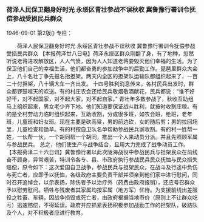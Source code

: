 ### 荷泽人民保卫翻身好时光  永绥区青壮参战不误秋收  冀鲁豫行署训令抚偿参战受损民兵群众

1946-09-01
第2版()
专栏：

　　荷泽人民保卫翻身好时光
    永绥区青壮参战不误秋收
    冀鲁豫行署训令抚偿参战受损民兵群众
    【本报荷泽廿八日电】荷泽永绥区群众刚翻了身，有了地种，忽然听说老蒋进攻解放区，人人气愤，因为人人知道老蒋要毁灭他们幸福的生活。为了保卫他们自己的幸福生活，他们都奋勇的参加战争中的后勤工作。琵琶里群众大会上，八十名壮丁争先报名抬担架。两天内全区的担架队运输队都组织起来了，一百二十付担架，八十辆大车一齐出发。
    十四号胜利消息传来，各村民兵出发时，群众都锣鼓喧天的欢送。有的村庄农会还给民兵敬烟敬酒献花，民兵都说：“谁不好好干，对不起国家，对不起大家，对不起自家。”
    青壮年多数参战了，秋收互助组马上组织起来，男女老少齐下地。他们知道要保证战斗胜利，就按时收割庄稼。有的是全村劳动力临时组织起来，互助收割，分成很多班，如农会班，枪班，老年班，儿童班和妇女班。现在主要是砍高粱，男的前边砍，女的随后剪；男的拉回场里，儿童检查和锄草。有的村按自卫队名单帮助参战民兵家收割。有的村一姓帮一姓，一伙帮一伙，一个胡同帮一个胡同，推出一个人来动员分派。并且先照顾军属与参战民兵。
    总之，他们使生产与战争结合，且用大力完成了战争动员工作。
    【本报荷泽二十六日讯】冀鲁豫行署以此次陇海战役中参战民兵与担架民众在前线奋不顾身，异常艰苦，特训令各专、县、市政府执行参战民兵民众抚恤与民众损失赔偿，原令如下：这次爱国自卫战争，参战民兵与担架民众，在战斗及行途中负伤与死亡者，应即予以抚恤，各级政府主要负责干部并须亲到他们家中进行慰问，同时召开追悼会，以示表扬，除伤者予以治疗外（药费由政府报销），还应号召群众予以慰劳慰问。牺牲与残废者其家属均按军属（地方军）优待。为支援前线出差服役之牲畜、车辆，因战争损毁或死亡者，由政府根据当地市价（原则上不让群众吃亏）迅速赔偿，不得延误。政府并应抓紧表扬积极参加战勤工作的担架队，破路队及个人，对不积极者应进行教育。
